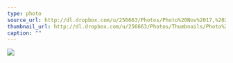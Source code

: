 ```yaml
---
type: photo
source_url: http://dl.dropbox.com/u/256663/Photos/Photo%20Nov%2017,%2022%2012%2042.jpg
thumbnail_url: http://dl.dropbox.com/u/256663/Photos/Thumbnails/Photo%20Nov%2017,%2022%2012%2042.jpg
caption: ""
---
```

![](http://dl.dropbox.com/u/256663/Photos/Photo%20Nov%2017,%2022%2012%2042.jpg)